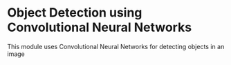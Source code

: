 # Object Detection using Convolutional Neural Networks

This module uses Convolutional Neural Networks for detecting objects in an image
